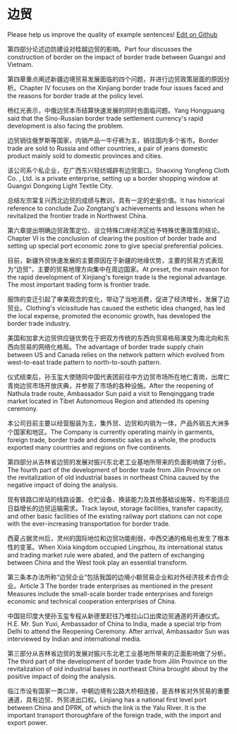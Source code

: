# 边贸

Please help us improve the quality of example sentences! [Edit on Github](https://github.com/jiyushe/jiyu-example-sentence-source/blob/main/chinese/bianmao.md)

<p><span class="chinese">第四部分论述边防建设对桂越边贸的影响。</span><span class="english">Part four discusses the construction of border on the impact of border trade between Guangxi and Vietnam.</span></p>

<p><span class="chinese">第四章重点阐述新疆边境贸易发展面临的四个问题，并进行边贸政策层面的原因分析。</span><span class="english">Chapter IV focuses on the Xinjiang border trade four issues faced and the reasons for border trade at the policy level.</span></p>

<p><span class="chinese">杨红光表示，中俄边贸本币结算快速发展的同时也面临问题。</span><span class="english">Yang Hongguang said that the Sino-Russian border trade settlement currency's rapid development is also facing the problem.</span></p>

<p><span class="chinese">边贸销往俄罗斯等国家，内销产品一牛仔裤为主，销往国内多个省市。</span><span class="english">Border trade are sold to Russia and other countries, a pair of jeans domestic product mainly sold to domestic provinces and cities.</span></p>

<p><span class="chinese">该公司系个私企业，在广西东兴轻纺城辟有边贸窗口。</span><span class="english">Shaoxing Yongfeng Cloth Co. , Ltd. is a private enterprise, setting up a border shopping window at Guangxi Dongxing Light Textile City.</span></p>

<p><span class="chinese">总结左宗棠复兴西北边贸的成绩与教训，具有一定的史鉴价值。</span><span class="english">It has historical reference to conclude Zuo Zongtang's achievements and lessons when he revitalized the frontier trade in Northwest China.</span></p>

<p><span class="chinese">第六章提出明确边贸政策定位、设立特殊口岸经济区给予特殊优惠政策的结论。</span><span class="english">Chapter VI is the conclusion of clearing the position of border trade and setting up special port economic zone to give special preferential policies.</span></p>

<p><span class="chinese">目前，新疆外贸快速发展的主要原因在于新疆的地缘优势，主要的贸易方式表现为“边贸”，主要的贸易地理方向集中在周边国家。</span><span class="english">At preset, the main reason for the rapid development of Xinjiang's foreign trade is the regional advantage. The most important trading form is frontier trade.</span></p>

<p><span class="chinese">服饰的变迁引起了审美观念的变化，带动了当地消费，促进了经济增长，发展了边贸业。</span><span class="english">Clothing's vicissitude has caused the esthetic idea changed, has led the local expense, promoted the economic growth, has developed the border trade industry.</span></p>

<p><span class="chinese">美国和加拿大边贸供应链优势在于把双方传统的东西向贸易格局演变为南北向和东西向贸易的网络化格局。</span><span class="english">The advantage of border trade supply chain between US and Canada relies on the network pattern which evolved from west-to-east trade pattern to north-to-south pattern.</span></p>

<p><span class="chinese">仪式结束后，孙玉玺大使随同中国代表团前往中方边贸市场所在地仁青岗，出席仁青岗边贸市场开放庆典，并参观了市场的各种设施。</span><span class="english">After the reopening of Nathula trade route, Ambassador Sun paid a visit to Renqinggang trade market located in Tibet Autonomous Region and attended its opening ceremony.</span></p>

<p><span class="chinese">本公司目前主要以经营服装为主，集外贸、边贸和内销为一体，产品外销五大洲多个国家和地区。</span><span class="english">The Company is currently operating mainly in garments, foreign trade, border trade and domestic sales as a whole, the products exported many countries and regions on five continents.</span></p>

<p><span class="chinese">第四部分从吉林省边贸的发展对振兴东北老工业基地所带来的负面影响做了分析。</span><span class="english">The fourth part of the development of border trade from Jilin Province on the revitalization of old industrial bases in northeast China caused by the negative impact of doing the analysis.</span></p>

<p><span class="chinese">现有铁路口岸站的线路设置、仓贮设备、换装能力及其他基础设施等，均不能适应日益增长的边贸运输需求。</span><span class="english">Track layout, storage facilities, transfer capacity, and other basic facilities of the existing railway port stations can not cope with the ever-increasing transportation for border trade.</span></p>

<p><span class="chinese">西夏占据灵州后，灵州的国际地位和边贸功能削弱，中西交通的格局也发生了根本性的变革。</span><span class="english">When Xixia kingdom occupied Lingzhou, its international status and trading market rule were abated, and the pattern of exchanging between China and the West took play an essential transform.</span></p>

<p><span class="chinese">第三条本办法所称“边贸企业”包括我国的边境小额贸易企业和对外经济技术合作企业。</span><span class="english">Article 3 The border trade enterprises as mentioned in the present Measures include the small-scale border trade enterprises and foreign economic and technical cooperation enterprises of China.</span></p>

<p><span class="chinese">中国驻印度大使孙玉玺专程从新德里赶往乃堆拉山口出席边贸通道的开通仪式。</span><span class="english">H.E. Mr. Sun Yuxi, Ambassador of China to India, made a special trip from Delhi to attend the Reopening Ceremony. After arrival, Ambassador Sun was interviewed by Indian and international media.</span></p>

<p><span class="chinese">第三部分从吉林省边贸的发展对振兴东北老工业基地所带来的正面影响做了分析。</span><span class="english">The third part of the development of border trade from Jilin Province on the revitalization of old industrial bases in northeast China brought about by the positive impact of doing the analysis.</span></p>

<p><span class="chinese">临江市设有国家一类口岸，中朝边境有公路大桥相连接，是吉林省对外贸易的重要通道，具有边贸、外贸进出口权。</span><span class="english">Linjiang has a national first level port between China and DPRK, of which the link is the Yalu River. It is the important transport thoroughfare of the foreign trade, with the import and export power.</span></p>

